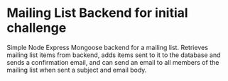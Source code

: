 # Mailing List Backend for initial challenge

Simple Node Express Mongoose backend for a mailing list.
Retrieves mailing list items from backend, adds items sent to it to the database and sends a confirmation email, and can send an email to all members of the mailing list when sent a subject and email body.